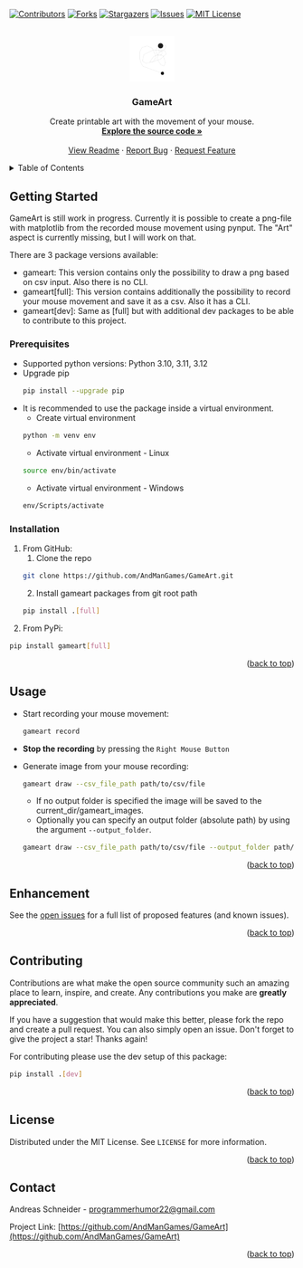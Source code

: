 <a name="readme-top"></a>

<!-- PROJECT SHIELDS -->
[![Contributors][contributors-shield]][contributors-url]
[![Forks][forks-shield]][forks-url]
[![Stargazers][stars-shield]][stars-url]
[![Issues][issues-shield]][issues-url]
[![MIT License][license-shield]][license-url]

<!-- PROJECT LOGO -->
<br />
<div align="center">
  <a href="https://github.com/AndManGames/GameArt">
    <img src="images/logo.png" alt="Logo" width="80" height="80">
  </a>

<h3 align="center">GameArt</h3>

  <p align="center">
    Create printable art with the movement of your mouse.
    <br />
    <a href="https://github.com/AndManGames/GameArt"><strong>Explore the source code »</strong></a>
    <br />
    <br />
    <a href="https://github.com/AndManGames/GameArt">View Readme</a>
    ·
    <a href="https://github.com/AndManGames/GameArt/issues">Report Bug</a>
    ·
    <a href="https://github.com/AndManGames/GameArt/issues">Request Feature</a>
  </p>
</div>



<!-- TABLE OF CONTENTS -->
<details>
  <summary>Table of Contents</summary>
  <ol>
    <li>
      <a href="#getting-started">Getting Started</a>
      <ul>
        <li><a href="#prerequisites">Prerequisites</a></li>
        <li><a href="#installation">Installation</a></li>
      </ul>
    </li>
    <li><a href="#usage">Usage</a></li>
    <li><a href="#enhancement">Enhancement</a></li>
    <li><a href="#contributing">Contributing</a></li>
    <li><a href="#license">License</a></li>
    <li><a href="#contact">Contact</a></li>
  </ol>
</details>


<!-- GETTING STARTED -->
## Getting Started

GameArt is still work in progress. Currently it is possible to create a png-file with matplotlib from the recorded mouse movement using pynput. The "Art" aspect is currently missing, but I will work on that.

There are 3 package versions available:
* gameart: This version contains only the possibility to draw a png based on csv input. Also there is no CLI.
* gameart[full]: This version contains additionally the possibility to record your mouse movement and save it as a csv. Also it has a CLI.
* gameart[dev]: Same as [full] but with additional dev packages to be able to contribute to this project.


### Prerequisites

* Supported python versions: Python 3.10, 3.11, 3.12
* Upgrade pip
  ```sh
  pip install --upgrade pip
  ```
* It is recommended to use the package inside a virtual environment.
    * Create virtual environment
    ```sh
    python -m venv env
    ```
    * Activate virtual environment - Linux
    ```sh
    source env/bin/activate
    ```
    * Activate virtual environment - Windows
    ```sh
    env/Scripts/activate
    ```

### Installation

1. From GitHub:
    1. Clone the repo
    ```sh
    git clone https://github.com/AndManGames/GameArt.git
    ```
    2. Install gameart packages from git root path
    ```sh
    pip install .[full]
    ```
2. From PyPi:
  ```sh
  pip install gameart[full]
  ```

<p align="right">(<a href="#readme-top">back to top</a>)</p>



<!-- USAGE EXAMPLES -->
## Usage

* Start recording your mouse movement:
   ```sh
   gameart record
   ```
* **Stop the recording** by pressing the `Right Mouse Button`

* Generate image from your mouse recording:
   ```sh
   gameart draw --csv_file_path path/to/csv/file
   ```
    * If no output folder is specified the image will be saved to the current_dir/gameart_images.
    * Optionally you can specify an output folder (absolute path) by using the argument `--output_folder`.
    ```sh
    gameart draw --csv_file_path path/to/csv/file --output_folder path/to/output/folder
    ```

<p align="right">(<a href="#readme-top">back to top</a>)</p>



<!-- Enhancement requests and Issues -->
## Enhancement

See the [open issues](https://github.com/AndManGames/GameArt/issues) for a full list of proposed features (and known issues).

<p align="right">(<a href="#readme-top">back to top</a>)</p>



<!-- CONTRIBUTING -->
## Contributing

Contributions are what make the open source community such an amazing place to learn, inspire, and create. Any contributions you make are **greatly appreciated**.

If you have a suggestion that would make this better, please fork the repo and create a pull request. You can also simply open an issue.
Don't forget to give the project a star! Thanks again!

For contributing please use the dev setup of this package:
  ```sh
  pip install .[dev]
  ```

<p align="right">(<a href="#readme-top">back to top</a>)</p>



<!-- LICENSE -->
## License

Distributed under the MIT License. See `LICENSE` for more information.

<p align="right">(<a href="#readme-top">back to top</a>)</p>



<!-- CONTACT -->
## Contact

Andreas Schneider - programmerhumor22@gmail.com

Project Link: [https://github.com/AndManGames/GameArt](https://github.com/AndManGames/GameArt)

<p align="right">(<a href="#readme-top">back to top</a>)</p>



<!-- MARKDOWN LINKS & IMAGES -->
<!-- https://www.markdownguide.org/basic-syntax/#reference-style-links -->
[contributors-shield]: https://img.shields.io/github/contributors/AndManGames/GameArt.svg?style=for-the-badge
[contributors-url]: https://github.com/AndManGames/GameArt/graphs/contributors
[forks-shield]: https://img.shields.io/github/forks/AndManGames/GameArt.svg?style=for-the-badge
[forks-url]: https://github.com/AndManGames/GameArt/network/members
[stars-shield]: https://img.shields.io/github/stars/AndManGames/GameArt.svg?style=for-the-badge
[stars-url]: https://github.com/AndManGames/GameArt/stargazers
[issues-shield]: https://img.shields.io/github/issues/AndManGames/GameArt.svg?style=for-the-badge
[issues-url]: https://github.com/AndManGames/GameArt/issues
[license-shield]: https://img.shields.io/github/license/AndManGames/GameArt.svg?style=for-the-badge
[license-url]: https://github.com/AndManGames/GameArt/blob/master/LICENSE.txt
[product-screenshot]: images/screenshot.png
